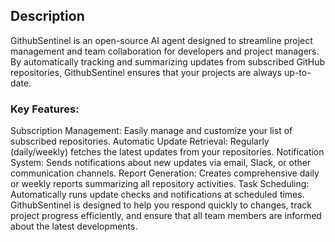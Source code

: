 ## Description
GithubSentinel is an open-source AI agent designed to streamline project management and team collaboration for developers and project managers. By automatically tracking and summarizing updates from subscribed GitHub repositories, GithubSentinel ensures that your projects are always up-to-date.

### Key Features:
Subscription Management: Easily manage and customize your list of subscribed repositories.
Automatic Update Retrieval: Regularly (daily/weekly) fetches the latest updates from your repositories.
Notification System: Sends notifications about new updates via email, Slack, or other communication channels.
Report Generation: Creates comprehensive daily or weekly reports summarizing all repository activities.
Task Scheduling: Automatically runs update checks and notifications at scheduled times.
GithubSentinel is designed to help you respond quickly to changes, track project progress efficiently, and ensure that all team members are informed about the latest developments.
